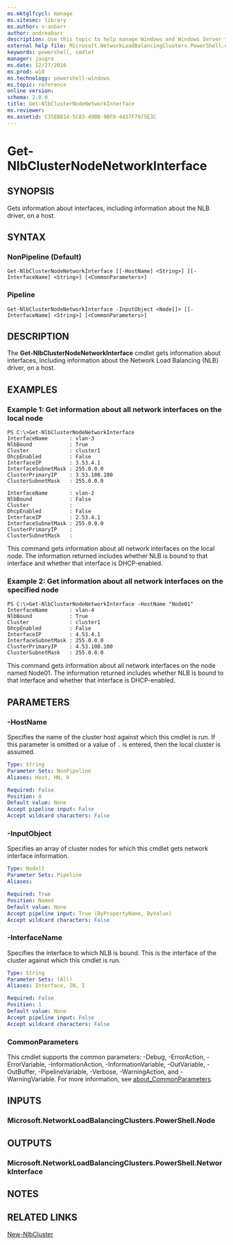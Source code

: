 ```yaml
---
ms.mktglfcycl: manage
ms.sitesec: library
ms.author: v-anbarr
author: andreabarr
description: Use this topic to help manage Windows and Windows Server technologies with Windows PowerShell.
external help file: Microsoft.NetworkLoadBalancingClusters.PowerShell.dll-Help.xml
keywords: powershell, cmdlet
manager: jasgro
ms.date: 12/27/2016
ms.prod: w10
ms.technology: powershell-windows
ms.topic: reference
online version: 
schema: 2.0.0
title: Get-NlbClusterNodeNetworkInterface
ms.reviewer:
ms.assetid: C35EB814-5C83-490B-9BF8-4437F7975E3C
---
```


# Get-NlbClusterNodeNetworkInterface

## SYNOPSIS
Gets information about interfaces, including information about the NLB driver, on a host.

## SYNTAX

### NonPipeline (Default)
```
Get-NlbClusterNodeNetworkInterface [[-HostName] <String>] [[-InterfaceName] <String>] [<CommonParameters>]
```

### Pipeline
```
Get-NlbClusterNodeNetworkInterface -InputObject <Node[]> [[-InterfaceName] <String>] [<CommonParameters>]
```

## DESCRIPTION
The **Get-NlbClusterNodeNetworkInterface** cmdlet gets information about interfaces, including information about the Network Load Balancing (NLB) driver, on a host.

## EXAMPLES

### Example 1: Get information about all network interfaces on the local node
```
PS C:\>Get-NlbClusterNodeNetworkInterface
InterfaceName       : vlan-3 
NlbBound            : True 
Cluster             : cluster1 
DhcpEnabled         : False 
InterfaceIP         : 3.53.4.1 
InterfaceSubnetMask : 255.0.0.0 
ClusterPrimaryIP    : 3.53.100.100 
ClusterSubnetMask   : 255.0.0.0 

InterfaceName       : vlan-2 
NlbBound            : False 
Cluster             : 
DhcpEnabled         : False 
InterfaceIP         : 2.53.4.1 
InterfaceSubnetMask : 255.0.0.0 
ClusterPrimaryIP    : 
ClusterSubnetMask   :
```

This command gets information about all network interfaces on the local node.
The information returned includes whether NLB is bound to that interface and whether that interface is DHCP-enabled.

### Example 2: Get information about all network interfaces on the specified node
```
PS C:\>Get-NlbClusterNodeNetworkInterface -HostName "Node01"
InterfaceName       : vlan-4 
NlbBound            : True 
Cluster             : cluster1 
DhcpEnabled         : False 
InterfaceIP         : 4.53.4.1 
InterfaceSubnetMask : 255.0.0.0 
ClusterPrimaryIP    : 4.53.100.100 
ClusterSubnetMask   : 255.0.0.0
```

This command gets information about all network interfaces on the node named Node01.
The information returned includes whether NLB is bound to that interface and whether that interface is DHCP-enabled.

## PARAMETERS

### -HostName
Specifies the name of the cluster host against which this cmdlet is run.
If this parameter is omitted or a value of `.` is entered, then the local cluster is assumed.

```yaml
Type: String
Parameter Sets: NonPipeline
Aliases: Host, HN, H

Required: False
Position: 0
Default value: None
Accept pipeline input: False
Accept wildcard characters: False
```

### -InputObject
Specifies an array of cluster nodes for which this cmdlet gets network interface information.

```yaml
Type: Node[]
Parameter Sets: Pipeline
Aliases: 

Required: True
Position: Named
Default value: None
Accept pipeline input: True (ByPropertyName, ByValue)
Accept wildcard characters: False
```

### -InterfaceName
Specifies the interface to which NLB is bound.
This is the interface of the cluster against which this cmdlet is run.

```yaml
Type: String
Parameter Sets: (All)
Aliases: Interface, IN, I

Required: False
Position: 1
Default value: None
Accept pipeline input: False
Accept wildcard characters: False
```

### CommonParameters
This cmdlet supports the common parameters: -Debug, -ErrorAction, -ErrorVariable, -InformationAction, -InformationVariable, -OutVariable, -OutBuffer, -PipelineVariable, -Verbose, -WarningAction, and -WarningVariable. For more information, see [about_CommonParameters](http://go.microsoft.com/fwlink/?LinkID=113216).

## INPUTS

### Microsoft.NetworkLoadBalancingClusters.PowerShell.Node

## OUTPUTS

### Microsoft.NetworkLoadBalancingClusters.PowerShell.NetworkInterface

## NOTES

## RELATED LINKS

[New-NlbCluster](./New-NlbCluster.md)

